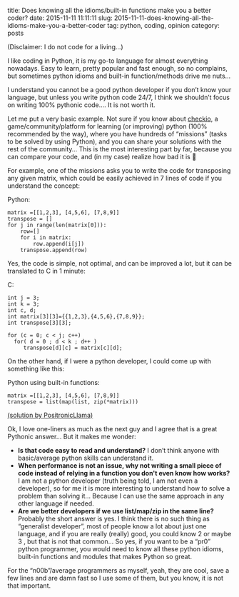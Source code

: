 title: Does knowing all the idioms/built-in functions make you a better coder?
date: 2015-11-11 11:11:11
slug: 2015-11-11-does-knowing-all-the-idioms-make-you-a-better-coder
tag: python, coding, opinion
category: posts

(Disclaimer: I do not code for a living...)

I like coding in Python, it is my go-to language for almost everything nowadays. Easy to learn, pretty popular and fast enough, so no complains, but sometimes python idioms and built-in function/methods drive me nuts… 

I understand you cannot be a good python developer if you don’t know your language, but unless you write python code 24/7, I think we shouldn’t focus on writing 100% pythonic code…. It is not worth it.

Let me put a very basic example. Not sure if you know about [checkio](http://www.checkio.org/), a game/community/platform for learning (or improving) python (100% recommended by the way), where you have hundreds of “missions” (tasks to be solved by using Python), and you can share your solutions with the rest of the community…  This is the most interesting part by far, because you can compare your code, and (in my case) realize how bad it is 

For example, one of the missions asks you to write the code for transposing any given matrix, which could be easily achieved  in 7 lines of code if you understand the concept:

Python:
```
matrix =[[1,2,3], [4,5,6], [7,8,9]]
transpose = []
for j in range(len(matrix[0])):
    row=[]
    for i in matrix:
        row.append(i[j])
    transpose.append(row)
```

Yes, the code is simple, not optimal, and can be improved a lot, but it  can be translated to C in 1 minute:

C:
```
int j = 3;
int k = 3;
int c, d;
int matrix[3][3]={{1,2,3},{4,5,6},{7,8,9}};
int transpose[3][3];

for (c = 0; c < j; c++)
  for( d = 0 ; d < k ; d++ )
     transpose[d][c] = matrix[c][d];
```

On the other hand, if I were a python developer, I could come up with something like this:

Python using built-in functions:
```
matrix =[[1,2,3], [4,5,6], [7,8,9]]
transpose = list(map(list, zip(*matrix)))
```

[(solution by PositronicLlama)](http://www.checkio.org/mission/matrix-transpose/publications/PositronicLlama/python-3/functional/)

Ok, I love one-liners as much as the next guy and  I agree that is a great Pythonic answer… But it makes me wonder:

* __Is that code easy to  read and understand?__  I don’t think anyone with basic/average python skills can understand it.
* __When performance is not an issue, why not writing a small piece of code instead of relying in a function you don't even know how works?__  I am not a python developer (truth being told, I am not even a developer), so for me it is more interesting to understand how to solve a problem than solving it…  Because I can use the same approach in any other language if needed.
* __Are we better developers if we use list/map/zip in the same line?__ Probably the short answer is yes. I think there is no such thing as “generalist developer”, most of people know a lot about just one language, and if you are really (really) good, you could know 2 or maybe 3 , but that is not that common… So yes, if you want to be a “pr0” python programmer, you would need to know all these python idioms, built-in functions and modules that makes Python so great. 

For the “n00b”/average  programmers as myself, yeah, they are cool, save a few lines and are damn fast so I use some of them, but you know,  it is not that important.
